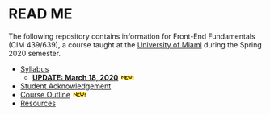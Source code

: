 # READ ME

The following repository contains information for Front-End Fundamentals (CIM 439/639), a course taught at the [University of Miami](https://miami.edu) during the Spring 2020 semester.

- [Syllabus](https://github.com/umiami-front-end/course-info/blob/master/syllabus-spring-2020.md)
  - **[UPDATE: March 18, 2020](https://github.com/umiami-front-end/course-info/blob/master/syllabus-update.md)** <img src="assets/new.gif" alt="New!" />
- [Student Acknowledgement](https://github.com/umiami-front-end/course-info/blob/master/student-acknowledgement.pdf)
- [Course Outline](https://github.com/umiami-front-end/course-info/blob/master/course-outline.md) <img src="assets/new.gif" alt="New!" />
- [Resources](https://github.com/umiami-front-end/course-info/blob/master/resources.md)
